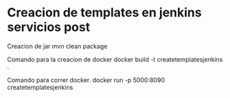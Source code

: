 # Creacion de templates en jenkins servicios post
Creacion de jar
mvn clean package

Comando para la creacion de docker
docker build -t createtemplatesjenkins .

Comando para correr docker.
docker run -p 5000:8090 createtemplatesjenkins


